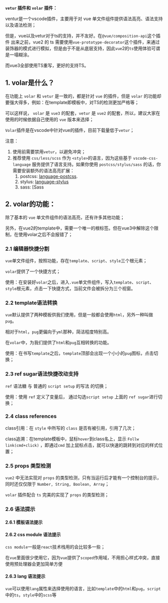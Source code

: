 **`vetur` 插件和 `volar` 插件：**

ventur是一个vscode插件，主要用于对 vue 单文件组件提供语法高亮、语法支持以及语法检测；

但是，vue以及vetur对于ts的支持，并不友好。在`@vue/composition-api`这个插件 出来之前，vue2 的 ts 需要使用`vue-prototype-decorator`这个插件，来通过装饰器的模式进行模拟，但是由于不是从底层支持，因此`vue`2的`ts`使用体验可谓是一塌糊涂。

而vue3全部使用TS重写，更好的支持TS。

## 1. volar是什么？

在功能上 `volar` 和 `vetur` 是一致的，都是针对 `vue` 的插件，但是 `volar` 的功能却要强大得多，例如：在template即模板中，对TS的检测更加严格等；

可以这样说， `volar` 是 `vue3` 的配套，`vetur` 是 `vue2` 的配套，所以，建议大家在使用的时候依据自己使用的 `vue` 版本来选择；

`Volar`插件是在vscode中针对vue的插件，目前下载量低于`vetur`；

注意：

1. 使用前需要禁用`vetur`，以避免冲突；
2. 推荐使用 `css/less/scss` 作为 `<style>`的语言，因为这些基于 `vscode-css-language` 服务提供了语言支持。如果你使用 `postcss/stylus/sass` 的话，你需要安装额外的语法高亮扩展：
   1. postcss: [language-postcss](https://marketplace.visualstudio.com/items?itemName=cpylua.language-postcss).
   2. stylus: [language-stylus](https://marketplace.visualstudio.com/items?itemName=sysoev.language-stylus)
   3. sass: [Sass

## 2. volar的功能：

除了基本的 `vue` 单文件组件的语法高亮，还有许多其他功能；

另外，在vue2的template中，需要一个唯一的根标签。但在vue3中解除这个限制，在使用volar之后不会报错了；

### 2.1 编辑器快捷分割

`vue`单文件组件，按照功能，存在`template`、`script`、`style`三个根元素；

`volar`提供了一个快捷方式；

使用：在安装好`volar`之后，进入`.vue`单文件组件，写入`template`、`script`、`style`根元素，点击一下快捷方式，当前文件会被拆分为三个视窗。

### 2.2 template语法转换

`vue`默认提供了两种模板供我们使用，但是一般都会使用`html`，另外一种叫做`pug`。

相对于`html`，`pug`更偏向于`yml`那种，简洁程度特别高。

在`volar`中，为我们提供了`html`和`pug`互相转换的功能。

使用：在书写`template`之后，`template`顶部会出现一个小小的`pug`图标，点击切换；

### 2.3 ref sugar语法快捷改动支持

`ref` 语法糖 与 普通的 `script setup` 的写法 的切换；

使用：使用 `ref` 定义了变量后， 通过勾选`script setup` 上面的 `ref sugar`进行切换；

### 2.4 class references

class引用：在 `style` 中所写的 `class` 是否有被引用，引用了几次；

class追溯：在template模板中，鼠标`hover`到class名上，显示 `Follw link(cmd+click)` ，即通过`cmd` 加上鼠标点击，就可以快速的跳转到对应的样式位置；

### 2.5 props 类型检测

`vue2` 中无法实现对 `props` 的类型检测，只有当运行后才能有一个控制台的提示，同时还仅仅限于 `Number, String, Boolean, Array`；

`volar` 插件配合 `ts` 完美的实现了 `props` 的类型检测；

### 2.6 语法提示

#### 2.6.1 模板语法提示

#### 2.6.2 css module 语法提示

`css module`一般是`react`技术栈用的会比较多一些；

在`vue`里面很少使用它，因为`vue`提供了`scoped`作用域，不用担心样式冲突，直接使用预处理器会更加简单方便

#### 2.6.3 lang 语法提示

`vue`可以使用`lang`属性来选择使用的语言，比如`template`中的`html`和`pug`，`script`中的`ts`，`style`中的`scss`等

